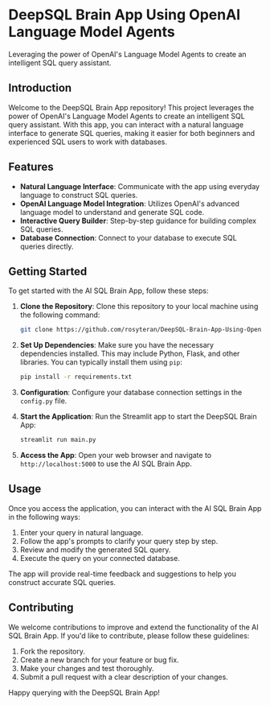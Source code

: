 # DeepSQL Brain App Using OpenAI Language Model Agents

Leveraging the power of OpenAI's Language Model Agents to create an intelligent SQL query assistant.
## Introduction
Welcome to the DeepSQL Brain App repository! This project leverages the power of OpenAI's Language Model Agents to create an intelligent SQL query assistant. With this app, you can interact with a natural language interface to generate SQL queries, making it easier for both beginners and experienced SQL users to work with databases.

## Features
- **Natural Language Interface**: Communicate with the app using everyday language to construct SQL queries.
- **OpenAI Language Model Integration**: Utilizes OpenAI's advanced language model to understand and generate SQL code.
- **Interactive Query Builder**: Step-by-step guidance for building complex SQL queries.
- **Database Connection**: Connect to your database to execute SQL queries directly.

## Getting Started
To get started with the AI SQL Brain App, follow these steps:

1. **Clone the Repository**: Clone this repository to your local machine using the following command:
   ```bash
   git clone https://github.com/rosyteran/DeepSQL-Brain-App-Using-OpenAI-LLM-Agents.git
   ```

2. **Set Up Dependencies**: Make sure you have the necessary dependencies installed. This may include Python, Flask, and other libraries. You can typically install them using `pip`:

   ```bash
   pip install -r requirements.txt
   ```

3. **Configuration**: Configure your database connection settings in the `config.py` file.

4. **Start the Application**: Run the Streamlit app to start the DeepSQL Brain App:

   ```bash
   streamlit run main.py
   ```

5. **Access the App**: Open your web browser and navigate to `http://localhost:5000` to use the AI SQL Brain App.

## Usage

Once you access the application, you can interact with the AI SQL Brain App in the following ways:

1. Enter your query in natural language.
2. Follow the app's prompts to clarify your query step by step.
3. Review and modify the generated SQL query.
4. Execute the query on your connected database.

The app will provide real-time feedback and suggestions to help you construct accurate SQL queries.

## Contributing

We welcome contributions to improve and extend the functionality of the AI SQL Brain App. If you'd like to contribute, please follow these guidelines:

1. Fork the repository.
2. Create a new branch for your feature or bug fix.
3. Make your changes and test thoroughly.
4. Submit a pull request with a clear description of your changes.

Happy querying with the DeepSQL Brain App!
